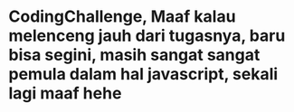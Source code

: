 # CodingChallenge, Maaf kalau melenceng jauh dari tugasnya, baru bisa segini, masih sangat sangat pemula dalam hal javascript, sekali lagi maaf hehe
